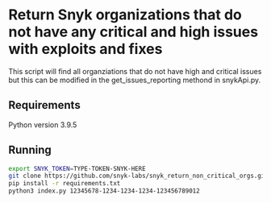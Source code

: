 # Return Snyk organizations that do not have any critical and high issues with exploits and fixes

This script will find all organziations that do not have high and critical issues but this can be modified in the get_issues_reporting methond in snykApi.py. 

## Requirements

Python version 3.9.5

## Running
```bash
export SNYK_TOKEN=TYPE-TOKEN-SNYK-HERE
git clone https://github.com/snyk-labs/snyk_return_non_critical_orgs.git
pip install -r requirements.txt
python3 index.py 12345678-1234-1234-1234-123456789012
```
